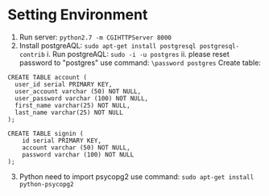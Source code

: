 # Setting Environment

1. Run server: ```python2.7 -m CGIHTTPServer 8000```
2. Install postgreAQL: ```sudo apt-get install postgresql postgresql-contrib```
  i. Run postgreAQL: ```sudo -i -u postgres```
  ii. please reset password to "postgres" use command: ```\password postgres```
  Create table: 
  ```
  CREATE TABLE account (
    user_id serial PRIMARY KEY,
    user_account varchar (50) NOT NULL,
    user_password varchar (100) NOT NULL,
    first_name varchar(25) NOT NULL,
    last_name varchar(25) NOT NULL
  );
  ```
  ```
  CREATE TABLE signin (
      id serial PRIMARY KEY,
      account varchar (50) NOT NULL,
      password varchar (100) NOT NULL
  );
  ```
3. Python need to import psycopg2 use command: ```sudo apt-get install python-psycopg2```
